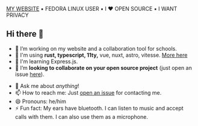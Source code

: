 [MY WEBSITE](https://jak2k.schwanenberg.name/) ▪️ FEDORA LINUX USER ▪️ I ❤️ OPEN SOURCE ▪️ I WANT PRIVACY

## Hi there 👋

- 🔭 I’m working on my website and a collaboration tool for schools.
- 🔧 I'm using **rust, typescript, 11ty,** vue, nuxt, astro, vitesse. [More here](https://jak2k.schwanenberg.name)
- 🌱 I'm learning Express.js.
- 👯 I’m **looking to collaborate on your open source project** (just open an issue [here](https://github.com/jak2k/jak2k/issues)).
<!-- - 🤔 I’m looking for help with <...>.-->
- 💬 Ask me about *anything*!
- 📫 How to reach me: Just [open an issue](https://github.com/Jak2k/Jak2k/issues/new?assignees=&labels=contact&template=contact-me.md&title=Contact+Request) for contacting me.
- 😄 Pronouns: he/him
- ⚡ Fun fact: My ears have bluetooth. I can listen to music and accept calls with them. I can also use them as a microphone.

